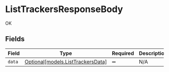 # ListTrackersResponseBody

OK


## Fields

| Field                                                              | Type                                                               | Required                                                           | Description                                                        |
| ------------------------------------------------------------------ | ------------------------------------------------------------------ | ------------------------------------------------------------------ | ------------------------------------------------------------------ |
| `data`                                                             | [Optional[models.ListTrackersData]](../models/listtrackersdata.md) | :heavy_minus_sign:                                                 | N/A                                                                |